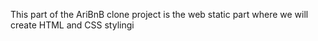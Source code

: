 This part of the AriBnB clone project is the web static part where we will create HTML and CSS stylingi
